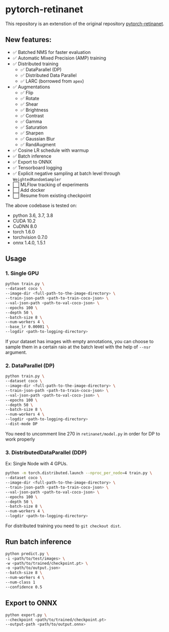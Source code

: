 # pytorch-retinanet

This repository is an extenstion of the original repository [pytorch-retinanet](https://github.com/yhenon/pytorch-retinanet).

## New features:
- ✅ Batched NMS for faster evaluation
- ✅ Automatic Mixed Precision (AMP) training
- ✅ Distributed training
    - ✅ DataParallel (DP)
    - ✅ Distributed Data Parallel
    - ✅ LARC (borrowed from `apex`)
- ✅ Augmentations
    - ✅ Flip
    - ✅ Rotate
    - ✅ Shear
    - ✅ Brightness
    - ✅ Contrast
    - ✅ Gamma
    - ✅ Saturation
    - ✅ Sharpen
    - ✅ Gaussian Blur
    - ✅ RandAugment
- ✅ Cosine LR schedule with warmup
- ✅ Batch inference
- ✅ Export to ONNX
- ✅ Tensorboard logging
- ✅ Explicit negative sampling at batch level through `WeightedRandomSampler`
- ⬜ MLFlow tracking of experiments
- ⬜ Add docker
- ⬜ Resume from existing checkpoint

The above codebase is tested on:
- python 3.6, 3.7, 3.8
- CUDA 10.2
- CuDNN 8.0
- torch 1.6.0
- torchvision 0.7.0
- onnx 1.4.0, 1.5.1

## Usage

### 1. Single GPU
```bash
python train.py \
--dataset coco \
--image-dir <full-path-to-the-image-directory> \
--train-json-path <path-to-train-coco-json> \
--val-json-path <path-to-val-coco-json> \
--epochs 100 \
--depth 50 \
--batch-size 8 \
--num-workers 4 \
--base_lr 0.00001 \
--logdir <path-to-logging-directory>
```
If your dataset has images with empty annotations, you can choose to sample them in a certain raio at the batch level with the help of `--nsr` argument.

### 2. DataParallel (DP)
```bash
python train.py \
--dataset coco \
--image-dir <full-path-to-the-image-directory> \
--train-json-path <path-to-train-coco-json> \
--val-json-path <path-to-val-coco-json> \
--epochs 100 \
--depth 50 \
--batch-size 8 \
--num-workers 4 \
--logdir <path-to-logging-directory>
--dist-mode DP
```
You need to uncomment line 270 in `retinanet/model.py` in order for DP to work properly

### 3. DistributedDataParallel (DDP) 
Ex: Single Node with 4 GPUs.
```bash
python -m torch.distributed.launch --nproc_per_node=4 train.py \
--dataset coco \
--image-dir <full-path-to-the-image-directory> \
--train-json-path <path-to-train-coco-json> \
--val-json-path <path-to-val-coco-json> \
--epochs 100 \
--depth 50 \
--batch-size 8 \
--num-workers 4 \
--logdir <path-to-logging-directory>
```

For distributed training you need to `git checkout dist`.

## Run batch inference
```sh
python predict.py \
-i <path/to/test/images> \
-w <path/to/trained/checkpoint.pt> \
-o <path/to/output.json>
--batch-size 8 \
--num-workers 4 \
--num-class 1
--confidence 0.5
```

## Export to ONNX
```sh
python export.py \
--checkpoint <path/to/trained/checkpoint.pt>
--output-path <path/to/output.onnx>
```
